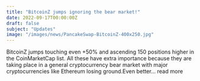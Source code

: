 ```yaml
---
title: "BitcoinZ jumps ignoring the bear market!"
date: 2022-09-17T00:00:00Z
draft: false
subject: "Updates"
image: "/images/news/PancakeSwap-BitcoinZ-400x250.jpg"
---
```


BitcoinZ jumps touching even +50% and ascending 150 positions higher in the CoinMarketCap list. All these have extra importance because they are taking place in a general cryptocurrency bear market with major cryptocurrencies like Ethereum losing ground.Even better...
read more
